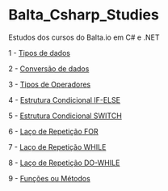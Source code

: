 # Balta_Csharp_Studies
Estudos dos cursos do Balta.io em C# e .NET

1 - [Tipos de dados](Fundamentos/Tipos_De_Dados/Tipos_Primitivos.md)

2 - [Conversão de dados](Fundamentos/Tipos_De_Dados/Conversoes.md)

3 - [Tipos de Operadores](Fundamentos/Operadores/Operadores.md)

4 - [Estrutura Condicional IF-ELSE](Fundamentos/Estruturas_Condicionais/IF_ELSE.md)

5 - [Estrutura Condicional SWITCH](Fundamentos/3-Estruturas_Condicionais/SWITCH.md)

6 - [Laço de Repetição FOR](Fundamentos/4-Lacos_Repeticao/FOR.md)

7 - [Laço de Repetição WHILE](Fundamentos/4-Lacos_Repeticao/WHILE.md)

8 - [Laço de Repetição DO-WHILE](Fundamentos/4-Lacos_Repeticao/DO.md)

9 - [Funções ou Métodos]()
